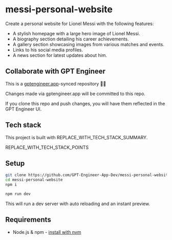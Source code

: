 # messi-personal-website

Create a personal website for Lionel Messi with the following features:
- A stylish homepage with a large hero image of Lionel Messi.
- A biography section detailing his career achievements.
- A gallery section showcasing images from various matches and events.
- Links to his social media profiles.
- A news section for latest updates about him.

## Collaborate with GPT Engineer

This is a [gptengineer.app](https://gptengineer.app)-synced repository 🌟🤖

Changes made via gptengineer.app will be committed to this repo.

If you clone this repo and push changes, you will have them reflected in the GPT Engineer UI.

## Tech stack

This project is built with REPLACE_WITH_TECH_STACK_SUMMARY.

REPLACE_WITH_TECH_STACK_POINTS

## Setup

```sh
git clone https://github.com/GPT-Engineer-App-Dev/messi-personal-website.git
cd messi-personal-website
npm i
```

```sh
npm run dev
```

This will run a dev server with auto reloading and an instant preview.

## Requirements

- Node.js & npm - [install with nvm](https://github.com/nvm-sh/nvm#installing-and-updating)
